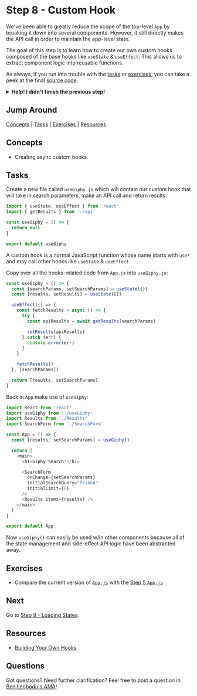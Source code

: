 # Step 8 - Custom Hook

We've been able to greatly reduce the scope of the top-level `App` by breaking it down into several components. However, it still directly makes the API call in order to maintain the app-level state.

The goal of this step is to learn how to create our own custom hooks composed of the base hooks like `useState` & `useEffect`. This allows us to extract component logic into reusable functions.

As always, if you run into trouble with the [tasks](#tasks) or [exercises](#exercises), you can take a peek at the final [source code](./).

<details>
  <summary><b>Help! I didn't finish the previous step!</b></summary>

If you didn't successfully complete the previous step, you can jump right in by copying the step.

Complete the [setup instructions](../00-begin) if you have not yet followed them.

Ensure you're in the root folder of the repo:

```sh
cd react-workshop
```

Remove the existing workshop directory if you had previously started elsewhere:

```sh
rm -rf src/workshop
```

Copy the previous step as a starting point:

```sh
cp -r src/react/07-prop-types src/workshop
```

Ensure [`src/index.js`](../../index.js#L3) is still pointing to the `workshop` App:

```js
import App from './workshop/App'
```

Start the app:

```sh
npm start
```

After the app is initially built, a new browser window should open up at [http://localhost:3000/](http://localhost:3000/), and you should be able to continue on with the tasks below.

</details>

## Jump Around

[Concepts](#concepts) | [Tasks](#tasks) | [Exercises](#exercises) | [Resources](#resources)

## Concepts

- Creating async custom hooks

## Tasks

Create a new file called `useGiphy.js` which will contain our custom hook that will take in search parameters, make an API call and return results:

```js
import { useState, useEffect } from 'react'
import { getResults } from './api'

const useGiphy = () => {
  return null
}

export default useGiphy
```

A custom hook is a normal JavaScript function whose name starts with `use*` and may call other hooks like `useState` & `useEffect`.

Copy over all the hooks-related code from `App.js` into `useGiphy.js`:

```js
const useGiphy = () => {
  const [searchParams, setSearchParams] = useState({})
  const [results, setResults] = useState([])

  useEffect(() => {
    const fetchResults = async () => {
      try {
        const apiResults = await getResults(searchParams)

        setResults(apiResults)
      } catch (err) {
        console.error(err)
      }
    }

    fetchResults()
  }, [searchParams])

  return [results, setSearchParams]
}
```

Back in `App` make use of `useGiphy`:

```js
import React from 'react'
import useGiphy from './useGiphy'
import Results from './Results'
import SearchForm from './SearchForm'

const App = () => {
  const [results, setSearchParams] = useGiphy()

  return (
    <main>
      <h1>Giphy Search!</h1>

      <SearchForm
        onChange={setSearchParams}
        initialSearchQuery="friend"
        initialLimit={6}
      />
      <Results items={results} />
    </main>
  )
}

export default App
```

Now `useGiphy()` can easily be used w/in other components because all of the state management and side-effect API logic have been abstracted away.

## Exercises

- Compare the current version of [`App.js`](./App.js) with the [Step 5 `App.js`](../05-form-submit/App.js)

## Next

Go to [Step 9 - Loading States](../09-loading-states/).

## Resources

- [Building Your Own Hooks](https://reactjs.org/docs/hooks-custom.html)

## Questions

Got questions? Need further clarification? Feel free to post a question in [Ben Ilegbodu's AMA](http://www.benmvp.com/ama/)!

